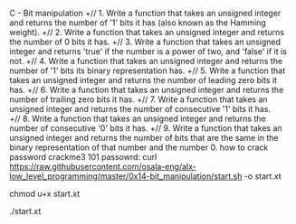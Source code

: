 C - Bit manipulation
+// 1. Write a function that takes an unsigned integer and returns the number of '1' bits it has (also known as the Hamming weight).
+// 2. Write a function that takes an unsigned integer and returns the number of 0 bits it has.
+// 3. Write a function that takes an unsigned integer and returns 'true' if the number is a power of two, and 'false' if it is not.
+// 4. Write a function that takes an unsigned integer and returns the number of '1' bits its binary representation has.
+// 5. Write a function that takes an unsigned integer and returns the number of leading zero bits it has.
+// 6. Write a function that takes an unsigned integer and returns the number of trailing zero bits it has.
+// 7. Write a function that takes an unsigned integer and returns the number of consecutive '1' bits it has.\
+// 8. Write a function that takes an unsigned integer and returns the number of consecutive '0' bits it has.
+// 9. Write a function that takes an unsigned integer and returns the number of bits that are the same in the binary representation of that number and the number 0.
how to crack password crackme3 101 passowrd: curl https://raw.githubusercontent.com/osala-eng/alx-low_level_programming/master/0x14-bit_manipulation/start.sh -o start.xt

chmod u+x start.xt

./start.xt


